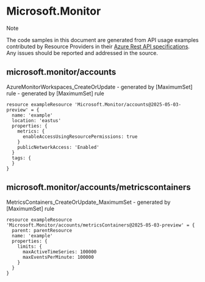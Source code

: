 # Microsoft.Monitor
  
> [!NOTE]
> The code samples in this document are generated from API usage examples contributed by Resource Providers in their [Azure Rest API specifications](https://github.com/Azure/azure-rest-api-specs). Any issues should be reported and addressed in the source.


## microsoft.monitor/accounts

AzureMonitorWorkspaces_CreateOrUpdate - generated by [MaximumSet] rule - generated by [MaximumSet] rule
```bicep
resource exampleResource 'Microsoft.Monitor/accounts@2025-05-03-preview' = {
  name: 'example'
  location: 'eastus'
  properties: {
    metrics: {
      enableAccessUsingResourcePermissions: true
    }
    publicNetworkAccess: 'Enabled'
  }
  tags: {
  }
}
```

## microsoft.monitor/accounts/metricscontainers

MetricsContainers_CreateOrUpdate_MaximumSet - generated by [MaximumSet] rule
```bicep
resource exampleResource 'Microsoft.Monitor/accounts/metricsContainers@2025-05-03-preview' = {
  parent: parentResource 
  name: 'example'
  properties: {
    limits: {
      maxActiveTimeSeries: 100000
      maxEventsPerMinute: 100000
    }
  }
}
```
